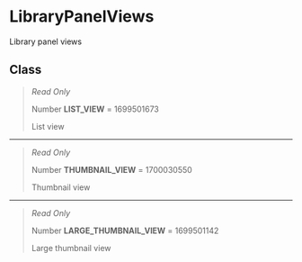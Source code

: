 # LibraryPanelViews
Library panel views

## Class
> *Read Only* 
> 
> Number **LIST_VIEW** = 1699501673
> 
> List view
*** 
> *Read Only* 
> 
> Number **THUMBNAIL_VIEW** = 1700030550
> 
> Thumbnail view
*** 
> *Read Only* 
> 
> Number **LARGE_THUMBNAIL_VIEW** = 1699501142
> 
> Large thumbnail view

